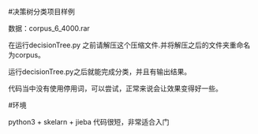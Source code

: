 #决策树分类项目样例

数据：corpus_6_4000.rar

在运行decisionTree.py 之前请解压这个压缩文件.并将解压之后的文件夹重命名为corpus。

运行decisionTree.py之后就能完成分类，并且有输出结果。

代码当中没有使用停用词，可以尝试，正常来说会让效果变得好一些。

#环境

python3 + skelarn + jieba
代码很短，非常适合入门